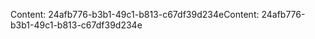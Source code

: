 <span data-ttu-id="1e9f7-101">Content: 24afb776-b3b1-49c1-b813-c67df39d234e</span><span class="sxs-lookup"><span data-stu-id="1e9f7-101">Content: 24afb776-b3b1-49c1-b813-c67df39d234e</span></span>